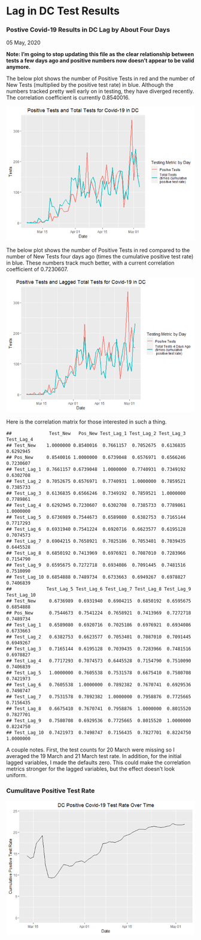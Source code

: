 Lag in DC Test Results
================

### Postive Covid-19 Results in DC Lag by About Four Days

05 May, 2020

**Note: I’m going to stop updating this file as the clear relationship
between tests a few days ago and positive numbers now doesn’t appear to
be valid anymore.**

The below plot shows the number of Positive Tests in red and the number
of New Tests (multiplied by the positive test rate) in blue. Although
the numbers tracked pretty well early on in testing, they have diverged
recently. The correlation coefficient is currently 0.8540016.

![](Testing_Results_Lag_files/figure-gfm/same_day-1.png)<!-- -->

The below plot shows the number of Positive Tests in red compared to the
number of New Tests four days ago (times the cumulative positive test
rate) in blue. These numbers track much better, with a current
correlation coefficient of 0.7230607.

![](Testing_Results_Lag_files/figure-gfm/lag_4-1.png)<!-- -->

Here is the correlation matrix for those interested in such a thing.

    ##              Test_New   Pos_New Test_Lag_1 Test_Lag_2 Test_Lag_3 Test_Lag_4
    ## Test_New    1.0000000 0.8540016  0.7661157  0.7052675  0.6136835  0.6292945
    ## Pos_New     0.8540016 1.0000000  0.6739048  0.6576971  0.6566246  0.7230607
    ## Test_Lag_1  0.7661157 0.6739048  1.0000000  0.7740931  0.7349192  0.6302708
    ## Test_Lag_2  0.7052675 0.6576971  0.7740931  1.0000000  0.7859521  0.7385733
    ## Test_Lag_3  0.6136835 0.6566246  0.7349192  0.7859521  1.0000000  0.7789861
    ## Test_Lag_4  0.6292945 0.7230607  0.6302708  0.7385733  0.7789861  1.0000000
    ## Test_Lag_5  0.6736989 0.7544673  0.6589080  0.6382753  0.7165144  0.7717293
    ## Test_Lag_6  0.6931940 0.7541224  0.6920716  0.6623577  0.6195128  0.7074573
    ## Test_Lag_7  0.6904215 0.7658921  0.7025186  0.7053401  0.7039435  0.6445528
    ## Test_Lag_8  0.6850192 0.7413969  0.6976921  0.7087010  0.7283966  0.7154790
    ## Test_Lag_9  0.6595675 0.7272718  0.6934086  0.7091445  0.7481516  0.7510090
    ## Test_Lag_10 0.6854888 0.7489734  0.6733663  0.6949267  0.6978827  0.7406839
    ##             Test_Lag_5 Test_Lag_6 Test_Lag_7 Test_Lag_8 Test_Lag_9 Test_Lag_10
    ## Test_New     0.6736989  0.6931940  0.6904215  0.6850192  0.6595675   0.6854888
    ## Pos_New      0.7544673  0.7541224  0.7658921  0.7413969  0.7272718   0.7489734
    ## Test_Lag_1   0.6589080  0.6920716  0.7025186  0.6976921  0.6934086   0.6733663
    ## Test_Lag_2   0.6382753  0.6623577  0.7053401  0.7087010  0.7091445   0.6949267
    ## Test_Lag_3   0.7165144  0.6195128  0.7039435  0.7283966  0.7481516   0.6978827
    ## Test_Lag_4   0.7717293  0.7074573  0.6445528  0.7154790  0.7510090   0.7406839
    ## Test_Lag_5   1.0000000  0.7605538  0.7531578  0.6675410  0.7580708   0.7421973
    ## Test_Lag_6   0.7605538  1.0000000  0.7892382  0.7670741  0.6929536   0.7498747
    ## Test_Lag_7   0.7531578  0.7892382  1.0000000  0.7958876  0.7725665   0.7156435
    ## Test_Lag_8   0.6675410  0.7670741  0.7958876  1.0000000  0.8015520   0.7827701
    ## Test_Lag_9   0.7580708  0.6929536  0.7725665  0.8015520  1.0000000   0.8224750
    ## Test_Lag_10  0.7421973  0.7498747  0.7156435  0.7827701  0.8224750   1.0000000

A couple notes. First, the test counts for 20 March were missing so I
averaged the 19 March and 21 March test rate. In addition, for the
initial lagged variables, I made the defaults zero. This could make the
correlation metrics stronger for the lagged variables, but the effect
doesn’t look uniform.

### Cumulitave Positive Test Rate

![](Testing_Results_Lag_files/figure-gfm/unnamed-chunk-2-1.png)<!-- -->
